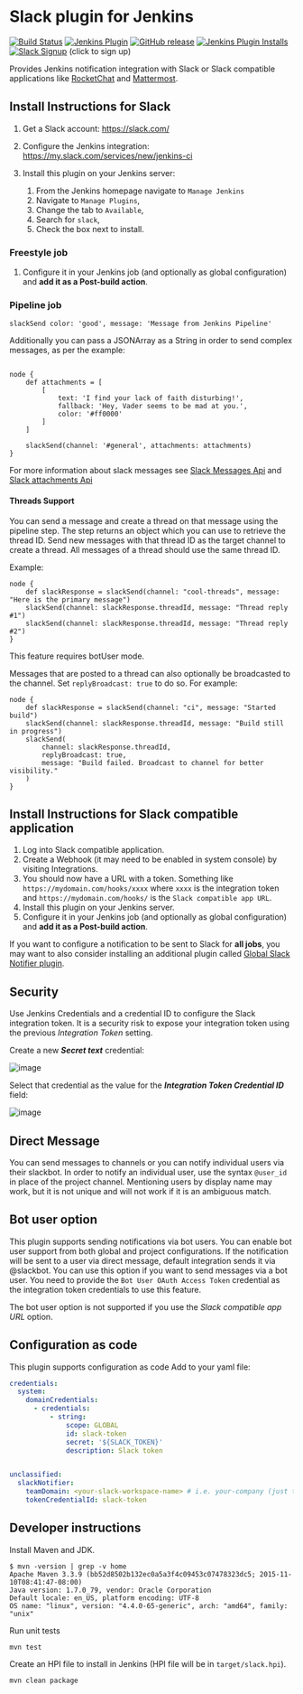 # Slack plugin for Jenkins

[![Build Status][jenkins-status]][jenkins-builds]
[![Jenkins Plugin][plugin-version-badge]][plugin]
[![GitHub release][github-release-badge]][github-release]
[![Jenkins Plugin Installs][plugin-install-badge]][plugin]
[![Slack Signup][slack-badge]][slack-signup] (click to sign up)

Provides Jenkins notification integration with Slack or Slack compatible
applications like [RocketChat][rocketchat] and [Mattermost][mattermost].

## Install Instructions for Slack

1. Get a Slack account: https://slack.com/
1. Configure the Jenkins integration: https://my.slack.com/services/new/jenkins-ci
1. Install this plugin on your Jenkins server:

    1. From the Jenkins homepage navigate to `Manage Jenkins`
    1. Navigate to `Manage Plugins`,
    1. Change the tab to `Available`,
    1. Search for `slack`,
    1. Check the box next to install.

### Freestyle job
1. Configure it in your Jenkins job (and optionally as global configuration) and
   **add it as a Post-build action**.
   
### Pipeline job

```
slackSend color: 'good', message: 'Message from Jenkins Pipeline'
```

Additionally you can pass a JSONArray as a String in order to send complex
messages, as per the example:

```

node {
    def attachments = [
        [
            text: 'I find your lack of faith disturbing!',
            fallback: 'Hey, Vader seems to be mad at you.',
            color: '#ff0000'
        ]
    ]

    slackSend(channel: '#general', attachments: attachments)
}
```
For more information about slack messages see [Slack Messages Api](https://api.slack.com/docs/messages)
and [Slack attachments Api](https://api.slack.com/docs/message-attachments)

#### Threads Support

You can send a message and create a thread on that message using the pipeline step.
The step returns an object which you can use to retrieve the thread ID. Send new messages with that thread ID as the
target channel to create a thread. All messages of a thread should use the same thread ID.

Example:
```
node {
    def slackResponse = slackSend(channel: "cool-threads", message: "Here is the primary message")
    slackSend(channel: slackResponse.threadId, message: "Thread reply #1")
    slackSend(channel: slackResponse.threadId, message: "Thread reply #2")
}
```

This feature requires botUser mode.

Messages that are posted to a thread can also optionally be broadcasted to the
channel. Set `replyBroadcast: true` to do so. For example:

```
node {
    def slackResponse = slackSend(channel: "ci", message: "Started build")
    slackSend(channel: slackResponse.threadId, message: "Build still in progress")
    slackSend(
        channel: slackResponse.threadId,
        replyBroadcast: true,
        message: "Build failed. Broadcast to channel for better visibility."
    )
}
```


## Install Instructions for Slack compatible application

1. Log into Slack compatible application.
2. Create a Webhook (it may need to be enabled in system console) by visiting
   Integrations.
3. You should now have a URL with a token.  Something like
   `https://mydomain.com/hooks/xxxx` where `xxxx` is the integration token and
   `https://mydomain.com/hooks/` is the `Slack compatible app URL`.
4. Install this plugin on your Jenkins server.
5. Configure it in your Jenkins job (and optionally as global configuration) and
   **add it as a Post-build action**.

If you want to configure a notification to be sent to Slack for **all jobs**, you may want to also consider installing an additional plugin called [Global Slack Notifier plugin](https://github.com/jenkinsci/global-slack-notifier-plugin).

## Security

Use Jenkins Credentials and a credential ID to configure the Slack integration
token. It is a security risk to expose your integration token using the previous
*Integration Token* setting.

Create a new ***Secret text*** credential:

![image][img-secret-text]


Select that credential as the value for the ***Integration Token Credential
ID*** field:

![image][img-token-credential]

## Direct Message

You can send messages to channels or you can notify individual users via their
slackbot.  In order to notify an individual user, use the syntax `@user_id` in
place of the project channel.  Mentioning users by display name may work, but it
is not unique and will not work if it is an ambiguous match.    

## Bot user option

This plugin supports sending notifications via bot users. You can enable bot
user support from both global and project configurations. If the notification
will be sent to a user via direct message, default integration sends it via
@slackbot. You can use this option if you want to send messages via a bot user.
You need to provide the `Bot User OAuth Access Token` credential as the
integration token credentials to use this feature.

The bot user option is not supported if you use the *Slack compatible app URL*
option.

## Configuration as code

This plugin supports configuration as code
Add to your yaml file:
```yaml
credentials:
  system:
    domainCredentials:
      - credentials:
          - string:
              scope: GLOBAL
              id: slack-token
              secret: '${SLACK_TOKEN}'
              description: Slack token


unclassified:
  slackNotifier:
    teamDomain: <your-slack-workspace-name> # i.e. your-company (just the workspace name not the full url)
    tokenCredentialId: slack-token
```

## Developer instructions

Install Maven and JDK.

```
$ mvn -version | grep -v home
Apache Maven 3.3.9 (bb52d8502b132ec0a5a3f4c09453c07478323dc5; 2015-11-10T08:41:47-08:00)
Java version: 1.7.0_79, vendor: Oracle Corporation
Default locale: en_US, platform encoding: UTF-8
OS name: "linux", version: "4.4.0-65-generic", arch: "amd64", family: "unix"
```

Run unit tests

    mvn test

Create an HPI file to install in Jenkins (HPI file will be in
`target/slack.hpi`).

    mvn clean package

[jenkins-builds]: https://ci.jenkins.io/job/Plugins/job/slack-plugin/job/master/
[jenkins-status]: https://ci.jenkins.io/buildStatus/icon?job=Plugins/slack-plugin/master
[slack-badge]: https://jenkins-slack-testing-signup.herokuapp.com/badge.svg
[slack-signup]: https://jenkins-slack-testing-signup.herokuapp.com/
[plugin-version-badge]: https://img.shields.io/jenkins/plugin/v/slack.svg
[plugin-install-badge]: https://img.shields.io/jenkins/plugin/i/slack.svg?color=blue
[plugin]: https://plugins.jenkins.io/slack
[github-release-badge]: https://img.shields.io/github/release/jenkinsci/slack-plugin.svg?label=release
[github-release]: https://github.com/jenkinsci/slack-plugin/releases/latest
[rocketchat]: https://rocket.chat/
[mattermost]: https://about.mattermost.com/
[img-secret-text]: https://cloud.githubusercontent.com/assets/983526/17971588/6c26dfa0-6aa9-11e6-808c-3e139446e013.png
[img-token-credential]: https://cloud.githubusercontent.com/assets/983526/17971458/ec296bf6-6aa8-11e6-8d19-06d9f1c9d611.png
